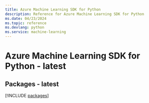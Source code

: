 ```yaml
---
title: Azure Machine Learning SDK for Python
description: Reference for Azure Machine Learning SDK for Python
ms.date: 04/23/2024
ms.topic: reference
ms.devlang: python
ms.service: machine-learning
---
```

# Azure Machine Learning SDK for Python - latest
## Packages - latest
[!INCLUDE [packages](machine-learning-index.md)]